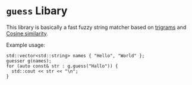 # `guess` Libary

This library is basically a fast fuzzy string matcher based on [trigrams](http://en.wikipedia.org/wiki/Trigram) and [Cosine similarity](http://en.wikipedia.org/wiki/Cosine_similarity).

Example usage:

    std::vector<std::string> names { "Hello", "World" };
    guesser g(names);
    for (auto const& str : g.guess("Hallo")) {
      std::cout << str << "\n";
    }
